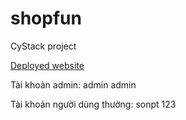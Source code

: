 # shopfun
CyStack project

[Deployed website](https://shopfun.herokuapp.com)

Tài khoản admin: admin admin

Tài khoản người dùng thường: sonpt 123